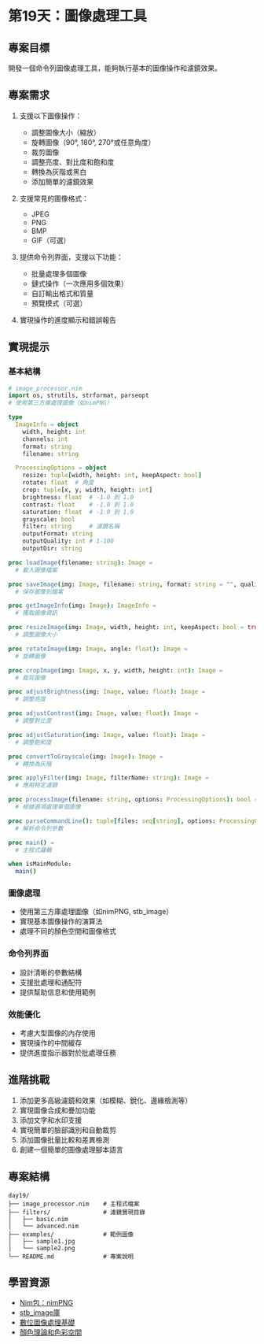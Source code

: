 # 第19天：圖像處理工具

## 專案目標

開發一個命令列圖像處理工具，能夠執行基本的圖像操作和濾鏡效果。

## 專案需求

1. 支援以下圖像操作：
   - 調整圖像大小（縮放）
   - 旋轉圖像（90°, 180°, 270°或任意角度）
   - 裁剪圖像
   - 調整亮度、對比度和飽和度
   - 轉換為灰階或黑白
   - 添加簡單的濾鏡效果

2. 支援常見的圖像格式：
   - JPEG
   - PNG
   - BMP
   - GIF（可選）

3. 提供命令列界面，支援以下功能：
   - 批量處理多個圖像
   - 鏈式操作（一次應用多個效果）
   - 自訂輸出格式和質量
   - 預覽模式（可選）

4. 實現操作的進度顯示和錯誤報告

## 實現提示

### 基本結構
```nim
# image_processor.nim
import os, strutils, strformat, parseopt
# 使用第三方庫處理圖像（如nimPNG）

type
  ImageInfo = object
    width, height: int
    channels: int
    format: string
    filename: string

  ProcessingOptions = object
    resize: tuple[width, height: int, keepAspect: bool]
    rotate: float  # 角度
    crop: tuple[x, y, width, height: int]
    brightness: float  # -1.0 到 1.0
    contrast: float    # -1.0 到 1.0
    saturation: float  # -1.0 到 1.0
    grayscale: bool
    filter: string     # 濾鏡名稱
    outputFormat: string
    outputQuality: int # 1-100
    outputDir: string

proc loadImage(filename: string): Image =
  # 載入圖像檔案

proc saveImage(img: Image, filename: string, format: string = "", quality: int = 90): bool =
  # 保存圖像到檔案

proc getImageInfo(img: Image): ImageInfo =
  # 獲取圖像資訊

proc resizeImage(img: Image, width, height: int, keepAspect: bool = true): Image =
  # 調整圖像大小

proc rotateImage(img: Image, angle: float): Image =
  # 旋轉圖像

proc cropImage(img: Image, x, y, width, height: int): Image =
  # 裁剪圖像

proc adjustBrightness(img: Image, value: float): Image =
  # 調整亮度

proc adjustContrast(img: Image, value: float): Image =
  # 調整對比度

proc adjustSaturation(img: Image, value: float): Image =
  # 調整飽和度

proc convertToGrayscale(img: Image): Image =
  # 轉換為灰階

proc applyFilter(img: Image, filterName: string): Image =
  # 應用特定濾鏡

proc processImage(filename: string, options: ProcessingOptions): bool =
  # 根據選項處理單個圖像

proc parseCommandLine(): tuple[files: seq[string], options: ProcessingOptions] =
  # 解析命令列參數

proc main() =
  # 主程式邏輯

when isMainModule:
  main()
```

### 圖像處理
- 使用第三方庫處理圖像（如nimPNG, stb_image）
- 實現基本圖像操作的演算法
- 處理不同的顏色空間和圖像格式

### 命令列界面
- 設計清晰的參數結構
- 支援批處理和通配符
- 提供幫助信息和使用範例

### 效能優化
- 考慮大型圖像的內存使用
- 實現操作的中間緩存
- 提供進度指示器對於批處理任務

## 進階挑戰

1. 添加更多高級濾鏡和效果（如模糊、銳化、邊緣檢測等）
2. 實現圖像合成和疊加功能
3. 添加文字和水印支援
4. 實現簡單的臉部識別和自動裁剪
5. 添加圖像批量比較和差異檢測
6. 創建一個簡單的圖像處理腳本語言

## 專案結構

```
day19/
├── image_processor.nim    # 主程式檔案
├── filters/               # 濾鏡實現目錄
│   ├── basic.nim
│   └── advanced.nim
├── examples/              # 範例圖像
│   ├── sample1.jpg
│   └── sample2.png
└── README.md              # 專案說明
```

## 學習資源

- [Nim包：nimPNG](https://github.com/jangko/nimPNG)
- [stb_image庫](https://github.com/nothings/stb/blob/master/stb_image.h)
- [數位圖像處理基礎](https://www.tutorialspoint.com/dip/index.htm)
- [顏色理論和色彩空間](https://programmingdesignsystems.com/color/color-models-and-color-spaces/)
